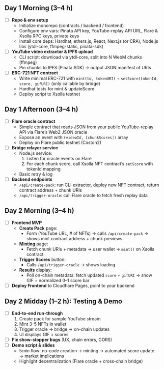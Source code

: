 ## Day 1 Morning (3–4 h)

- [ ] **Repo & env setup**
  - Initialize monorepo (contracts / backend / frontend)
  - Configure env vars: Pinata API key, YouTube-replay API URL, Flare & Xsolla RPC keys, private keys
  - Install core deps: Hardhat, ethers.js, React, Next.js (or CRA), Node.js libs (ytdl-core, ffmpeg-static, pinata-sdk)
- [ ] **YouTube video extractor & IPFS upload**
  - CLI script: download via ytdl-core, split into N WebM chunks (ffmpeg)
  - Pin chunks to IPFS (Pinata SDK) → output JSON manifest of URIs
- [ ] **ERC-721 NFT contract**
  - Write minimal ERC-721 with `mint(to, tokenURI)` + `setScore(tokenId, score, gifURI)` (only callable by bridge)
  - Hardhat tests for mint & updateScore
  - Deploy script to Xsolla testnet

## Day 1 Afternoon (3–4 h)

- [ ] **Flare oracle contract**
  - Simple contract that reads JSON from your public YouTube-replay API via Flare’s Web2 JSON oracle
  - Expose an event with `(videoId, [chunkScores])` array
  - Deploy on Flare public testnet (Coston2)
- [ ] **Bridge relayer service**
  - Node.js service:
    1. Listen for oracle events on Flare
    2. For each chunk score, call Xsolla NFT contract’s `setScore` with tokenId mapping
  - Basic retry & log
- [ ] **Backend endpoints**
  - `/api/create-pack`: run CLI extractor, deploy new NFT contract, return contract address + chunk URIs
  - `/api/trigger-oracle`: call Flare oracle to fetch fresh replay data

## Day 2 Morning (3–4 h)

- [ ] **Frontend MVP**
  - **Create Pack** page:
    - Form (YouTube URL, # of NFTs) → calls `/api/create-pack` → shows mint contract address + chunk previews
  - **Minting** page:
    - Fetch chunk URIs + metadata → user wallet → `mint()` on Xsolla contract
  - **Trigger Scores** button:
    - Calls `/api/trigger-oracle` → shows loading
  - **Results** display:
    - Poll on-chain metadata: fetch updated `score` + `gifURI` → show GIF + normalized 0–1 score bar
- [ ] **Deploy Frontend** to Cloudflare Pages, point to your backend

## Day 2 Midday (1–2 h): Testing & Demo

- [ ] **End-to-end run-through**
  1. Create pack for sample YouTube stream
  2. Mint 3–5 NFTs in wallet
  3. Trigger oracle → bridge → on-chain updates
  4. UI displays GIF + scores
- [ ] **Fix show-stopper bugs** (UX, chain errors, CORS)
- [ ] **Demo script & slides**
  - 5 min flow: no-code creation → minting → automated score update → market implications
  - Highlight decentralization (Flare oracle + cross-chain bridge)
